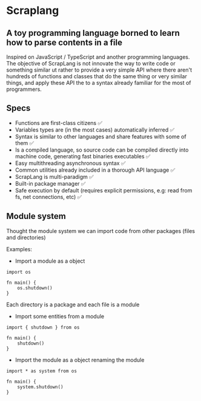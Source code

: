 # Scraplang

## A toy programming language borned to learn how to parse contents in a file

Inspired on JavaScript / TypeScript and another programming languages. The objective of ScrapLang is not innovate the way to write code or something similar
ut rather to provide a very simple API where there aren't hundreds of functions and classes that do the same thing or very similar things, and apply these API the to a syntax already familiar for the most of programmers.

## Specs

- Functions are first-class citizens ✅
- Variables types are (in the most cases) automatically inferred ✅
- Syntax is similar to other languages and share features with some of them ✅
- Is a compiled language, so source code can be compiled directly into machine code, generating fast binaries executables ✅
- Easy multithreading asynchronous syntax ✅
- Common utilities already included in a thorough API language ✅
- ScrapLang is multi-paradigm ✅
- Built-in package manager ✅
- Safe execution by default (requires explicit permissions, e.g: read from fs, net connections, etc) ✅

## Module system

Thought the module system we can import code from other packages (files and directories)

Examples:

- Import a module as a object
```scrap
import os

fn main() {
    os.shutdown()
}
```

Each directory is a package and each file is a module

- Import some entities from a module
```scrap
import { shutdown } from os

fn main() {
    shutdown()
}
```

- Import the module as a object renaming the module
```scrap
import * as system from os

fn main() {
    system.shutdown()
}
```